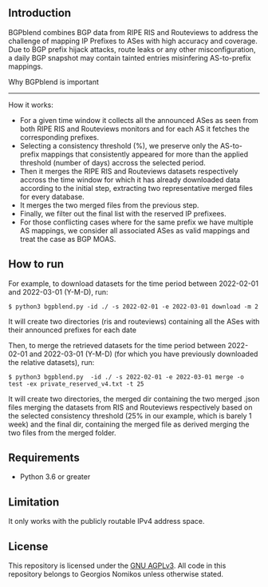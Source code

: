 ## Introduction

BGPblend combines BGP data from RIPE RIS and Routeviews to address the challenge of mapping IP Prefixes to ASes with high accuracy and coverage.
Due to BGP prefix hijack attacks, route leaks or any other misconfiguration, a daily BGP snapshot may contain tainted entries misinfering AS-to-prefix mappings.

Why BGPblend is important

------------

How it works:
- For a given time window it collects all the announced ASes as seen from both RIPE RIS and Routeviews monitors and for each AS it fetches the corresponding prefixes.
- Selecting a consistency threshold (%), we preserve only the AS-to-prefix mappings that consistently appeared for more than the applied threshold (number of days) accross the selected period.
- Then it merges the RIPE RIS and Routeviews datasets respectively accross the time window for which it has already downloaded data according to the initial step, extracting two representative merged files for every database.
- It merges the two merged files from the previous step. 
- Finally, we filter out the final list with the reserved IP prefixees.
- For those conflicting cases where for the same prefix we have multiple AS mappings, we consider all associated ASes as valid mappings and treat the case as BGP MOAS.

## How to run
For example, to download datasets for the time period between 2022-02-01 and 2022-03-01 (Y-M-D), run:

`$ python3 bgpblend.py -id ./ -s 2022-02-01 -e 2022-03-01 download -m 2`

It will create two directories (ris and routeviews) containing all the ASes with their announced prefixes for each date

Then, to merge the retrieved datasets for the time period between 2022-02-01 and 2022-03-01 (Y-M-D) (for which you have previously downloaded the relative datasets), run:

`$ python3 bgpblend.py  -id ./ -s 2022-02-01 -e 2022-03-01 merge -o test -ex private_reserved_v4.txt -t 25`

It will create two directories, the merged dir containing the two merged .json files merging the datasets from RIS and Routeviews respectively based on the selected consistency threshold (25% in our example, which is barely 1 week)
and the final dir, containing the merged file as derived merging the two files from the merged folder.

## Requirements
- Python 3.6 or greater

## Limitation
It only works with the publicly routable IPv4 address space.

## License

This repository is licensed under the [GNU AGPLv3](LICENSE). All code in this repository belongs to Georgios Nomikos unless otherwise stated.
